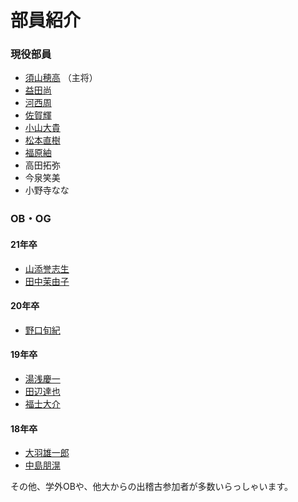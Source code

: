 # 部員紹介

### 現役部員



- [須山穂高](source/members/suyama.html)  （主将）  
- [益田尚](source/members/masuda.html)  
- [河西周](source/members/kasashuu.html)  
- [佐賀輝](source/members/saga.html)  
- [小山大貴](source/members/koyama.html)  
- [松本直樹](source/members/matsuu.html)  
- [福原紬](source/members/tsumu.html)  
- 高田拓弥
- 今泉笑美
- 小野寺なな


### OB・OG
#### 21年卒
- [山添誉志生](source/members/yamazoe.html)  
- [田中茉由子](source/members/tanaka.html)  

#### 20年卒
- [野口旬紀](source/members/noguchi.html)

#### 19年卒
- [湯浅慶一](source/members/yuasa.html)
- [田辺達也](source/members/tanabe.html)
- [福士大介](source/members/fukushi.html)

#### 18年卒
- [大羽雄一郎](source/members/ooba.html)
- [中島朋滉](source/members/nakashima.html)  



その他、学外OBや、他大からの出稽古参加者が多数いらっしゃいます。